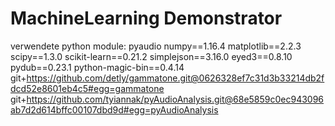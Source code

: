 # MachineLearning Demonstrator

verwendete python module:
pyaudio
numpy==1.16.4
matplotlib==2.2.3
scipy==1.3.0
scikit-learn==0.21.2
simplejson==3.16.0
eyed3==0.8.10
pydub==0.23.1
python-magic-bin==0.4.14
git+https://github.com/detly/gammatone.git@0626328ef7c31d3b33214db2fdcd52e8601eb4c5#egg=gammatone
git+https://github.com/tyiannak/pyAudioAnalysis.git@68e5859c0ec943096ab7d2d614bffc00107dbd9d#egg=pyAudioAnalysis


